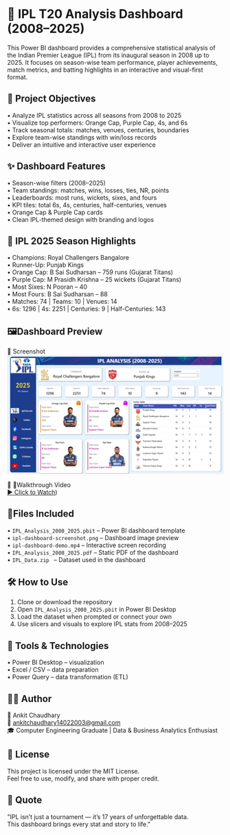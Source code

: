 # 🏏 IPL T20 Analysis Dashboard (2008–2025)

This Power BI dashboard provides a comprehensive statistical analysis of the Indian Premier League (IPL) from its inaugural season in 2008 up to 2025. It focuses on season-wise team performance, player achievements, match metrics, and batting highlights in an interactive and visual-first format.

## 📌 Project Objectives

• Analyze IPL statistics across all seasons from 2008 to 2025  
• Visualize top performers: Orange Cap, Purple Cap, 4s, and 6s  
• Track seasonal totals: matches, venues, centuries, boundaries  
• Explore team-wise standings with win/loss records  
• Deliver an intuitive and interactive user experience  

## ✨ Dashboard Features

• Season-wise filters (2008–2025)  
• Team standings: matches, wins, losses, ties, NR, points  
• Leaderboards: most runs, wickets, sixes, and fours  
• KPI tiles: total 6s, 4s, centuries, half-centuries, venues  
• Orange Cap & Purple Cap cards  
• Clean IPL-themed design with branding and logos  

## 🚀 IPL 2025 Season Highlights

• Champions: Royal Challengers Bangalore  
• Runner-Up: Punjab Kings  
• Orange Cap: B Sai Sudharsan – 759 runs (Gujarat Titans)  
• Purple Cap: M Prasidh Krishna – 25 wickets (Gujarat Titans)  
• Most Sixes: N Pooran – 40  
• Most Fours: B Sai Sudharsan – 88  
• Matches: 74 | Teams: 10 | Venues: 14  
• 6s: 1296 | 4s: 2251 | Centuries: 9 | Half-Centuries: 143  

## 🖼️Dashboard Preview

📸 Screenshot  
![IPL Dashboard](./ipl-dashboard-screenshot.png)

🎥 📂Walkthrough Video  
[▶️ Click to Watch](https://drive.google.com/file/d/1CqXvdumzWv1DHYEJwVCVwzR3PsrWBCQf/view?usp=sharing))

## 📂Files Included

• `IPL_Analysis_2008_2025.pbit` – Power BI dashboard template  
• `ipl-dashboard-screenshot.png` – Dashboard image preview  
• `ipl-dashboard-demo.mp4` – Interactive screen recording  
• `IPL_Analysis_2008_2025.pdf` – Static PDF of the dashboard  
• `IPL_Data.zip ` – Dataset used in the dashboard  

## 🛠️ How to Use

1. Clone or download the repository  
2. Open `IPL_Analysis_2008_2025.pbit` in Power BI Desktop  
3. Load the dataset when prompted or connect your own  
4. Use slicers and visuals to explore IPL stats from 2008–2025  

## 🧰 Tools & Technologies

• Power BI Desktop – visualization  
• Excel / CSV – data preparation  
• Power Query – data transformation (ETL)  

## 👨‍💻 Author

👤 Ankit Chaudhary                                                                                                                                                                                                   
📧 ankitchaudhary14022003@gmail.com                                                                                                                                                                                  
🎓 Computer Engineering Graduate | Data & Business Analytics Enthusiast

## 📄 License

This project is licensed under the MIT License.  
Feel free to use, modify, and share with proper credit.

## 💬 Quote

"IPL isn’t just a tournament — it’s 17 years of unforgettable data.  
This dashboard brings every stat and story to life."
